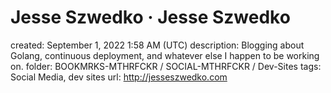 # Jesse Szwedko · Jesse Szwedko

created: September 1, 2022 1:58 AM (UTC)
description: Blogging about Golang, continuous deployment, and whatever else I happen to be working on.
folder: BOOKMRKS-MTHRFCKR / SOCIAL-MTHRFCKR / Dev-Sites
tags: Social Media, dev sites
url: http://jesseszwedko.com